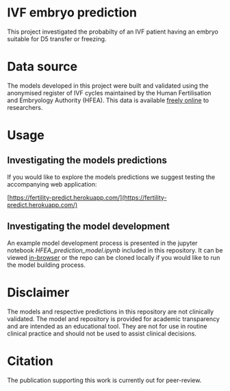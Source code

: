 # IVF embryo prediction
This project investigated the probabilty of an IVF patient having an embryo suitable for D5 transfer or freezing.

# Data source

The models developed in this project were built and validated using the anonymised register of IVF cycles maintained by the Human Fertilisation and Embryology Authority (HFEA). This data is available [freely online](https://www.hfea.gov.uk/about-us/our-data/) to researchers.

# Usage

## Investigating the models predictions
If you would like to explore the models predictions we suggest testing the accompanying web application:

[https://fertility-predict.herokuapp.com/](https://fertility-predict.herokuapp.com/)

## Investigating the model development
An example model development process is presented in the jupyter notebook *HFEA_prediction_model.ipynb* included in this repository. It can be viewed [in-browser](https://github.com/FChmiel/ivf_embryo_prediction/blob/master/HFEA_prediction_model.ipynb) or the repo can be cloned locally if you would like to run the model building process.

# Disclaimer

The models and respective predictions in this repository are not clinically validated. The model and repository is provided for academic transparency and are intended as an educational tool.  They are not for use in routine clinical practice and should not be used to assist clinical decisions. 

# Citation

The publication supporting this work is currently out for peer-review.

